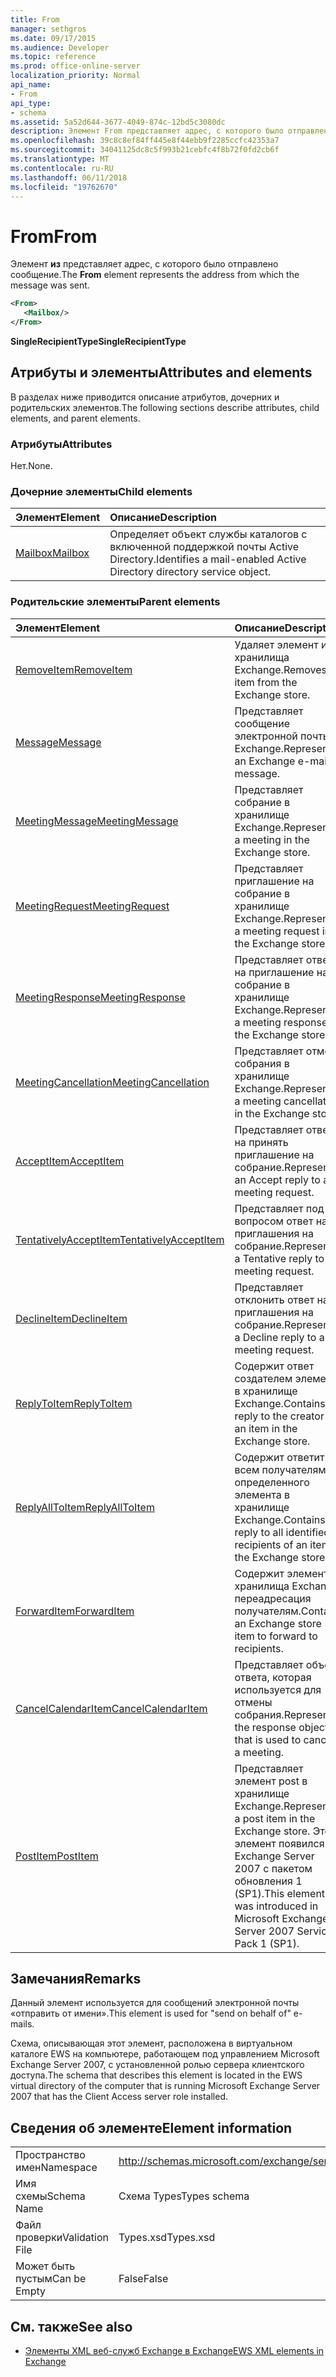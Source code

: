 ```yaml
---
title: From
manager: sethgros
ms.date: 09/17/2015
ms.audience: Developer
ms.topic: reference
ms.prod: office-online-server
localization_priority: Normal
api_name:
- From
api_type:
- schema
ms.assetid: 5a52d644-3677-4049-874c-12bd5c3080dc
description: Элемент From представляет адрес, с которого было отправлено сообщение.
ms.openlocfilehash: 39c8c8ef84ff445e8f44ebb9f2285ccfc42353a7
ms.sourcegitcommit: 34041125dc8c5f993b21cebfc4f8b72f0fd2cb6f
ms.translationtype: MT
ms.contentlocale: ru-RU
ms.lasthandoff: 06/11/2018
ms.locfileid: "19762670"
---
```

# <a name="from"></a><span data-ttu-id="6990e-103">From</span><span class="sxs-lookup"><span data-stu-id="6990e-103">From</span></span>

<span data-ttu-id="6990e-104">Элемент **из** представляет адрес, с которого было отправлено сообщение.</span><span class="sxs-lookup"><span data-stu-id="6990e-104">The **From** element represents the address from which the message was sent.</span></span> 
  
```xml
<From>
   <Mailbox/>
</From>
```

 <span data-ttu-id="6990e-105">**SingleRecipientType**</span><span class="sxs-lookup"><span data-stu-id="6990e-105">**SingleRecipientType**</span></span>
## <a name="attributes-and-elements"></a><span data-ttu-id="6990e-106">Атрибуты и элементы</span><span class="sxs-lookup"><span data-stu-id="6990e-106">Attributes and elements</span></span>

<span data-ttu-id="6990e-107">В разделах ниже приводится описание атрибутов, дочерних и родительских элементов.</span><span class="sxs-lookup"><span data-stu-id="6990e-107">The following sections describe attributes, child elements, and parent elements.</span></span>
  
### <a name="attributes"></a><span data-ttu-id="6990e-108">Атрибуты</span><span class="sxs-lookup"><span data-stu-id="6990e-108">Attributes</span></span>

<span data-ttu-id="6990e-109">Нет.</span><span class="sxs-lookup"><span data-stu-id="6990e-109">None.</span></span>
  
### <a name="child-elements"></a><span data-ttu-id="6990e-110">Дочерние элементы</span><span class="sxs-lookup"><span data-stu-id="6990e-110">Child elements</span></span>

|<span data-ttu-id="6990e-111">**Элемент**</span><span class="sxs-lookup"><span data-stu-id="6990e-111">**Element**</span></span>|<span data-ttu-id="6990e-112">**Описание**</span><span class="sxs-lookup"><span data-stu-id="6990e-112">**Description**</span></span>|
|:-----|:-----|
|[<span data-ttu-id="6990e-113">Mailbox</span><span class="sxs-lookup"><span data-stu-id="6990e-113">Mailbox</span></span>](mailbox.md) <br/> |<span data-ttu-id="6990e-114">Определяет объект службы каталогов с включенной поддержкой почты Active Directory.</span><span class="sxs-lookup"><span data-stu-id="6990e-114">Identifies a mail-enabled Active Directory directory service object.</span></span>  <br/> |
   
### <a name="parent-elements"></a><span data-ttu-id="6990e-115">Родительские элементы</span><span class="sxs-lookup"><span data-stu-id="6990e-115">Parent elements</span></span>

|<span data-ttu-id="6990e-116">**Элемент**</span><span class="sxs-lookup"><span data-stu-id="6990e-116">**Element**</span></span>|<span data-ttu-id="6990e-117">**Описание**</span><span class="sxs-lookup"><span data-stu-id="6990e-117">**Description**</span></span>|
|:-----|:-----|
|[<span data-ttu-id="6990e-118">RemoveItem</span><span class="sxs-lookup"><span data-stu-id="6990e-118">RemoveItem</span></span>](removeitem.md) <br/> |<span data-ttu-id="6990e-119">Удаляет элемент из хранилища Exchange.</span><span class="sxs-lookup"><span data-stu-id="6990e-119">Removes an item from the Exchange store.</span></span>  <br/> |
|[<span data-ttu-id="6990e-120">Message</span><span class="sxs-lookup"><span data-stu-id="6990e-120">Message</span></span>](message-ex15websvcsotherref.md) <br/> |<span data-ttu-id="6990e-121">Представляет сообщение электронной почты Exchange.</span><span class="sxs-lookup"><span data-stu-id="6990e-121">Represents an Exchange e-mail message.</span></span>  <br/> |
|[<span data-ttu-id="6990e-122">MeetingMessage</span><span class="sxs-lookup"><span data-stu-id="6990e-122">MeetingMessage</span></span>](meetingmessage.md) <br/> |<span data-ttu-id="6990e-123">Представляет собрание в хранилище Exchange.</span><span class="sxs-lookup"><span data-stu-id="6990e-123">Represents a meeting in the Exchange store.</span></span>  <br/> |
|[<span data-ttu-id="6990e-124">MeetingRequest</span><span class="sxs-lookup"><span data-stu-id="6990e-124">MeetingRequest</span></span>](meetingrequest.md) <br/> |<span data-ttu-id="6990e-125">Представляет приглашение на собрание в хранилище Exchange.</span><span class="sxs-lookup"><span data-stu-id="6990e-125">Represents a meeting request in the Exchange store.</span></span>  <br/> |
|[<span data-ttu-id="6990e-126">MeetingResponse</span><span class="sxs-lookup"><span data-stu-id="6990e-126">MeetingResponse</span></span>](meetingresponse.md) <br/> |<span data-ttu-id="6990e-127">Представляет ответ на приглашение на собрание в хранилище Exchange.</span><span class="sxs-lookup"><span data-stu-id="6990e-127">Represents a meeting response in the Exchange store.</span></span>  <br/> |
|[<span data-ttu-id="6990e-128">MeetingCancellation</span><span class="sxs-lookup"><span data-stu-id="6990e-128">MeetingCancellation</span></span>](meetingcancellation.md) <br/> |<span data-ttu-id="6990e-129">Представляет отмену собрания в хранилище Exchange.</span><span class="sxs-lookup"><span data-stu-id="6990e-129">Represents a meeting cancellation in the Exchange store.</span></span>  <br/> |
|[<span data-ttu-id="6990e-130">AcceptItem</span><span class="sxs-lookup"><span data-stu-id="6990e-130">AcceptItem</span></span>](acceptitem.md) <br/> |<span data-ttu-id="6990e-131">Представляет ответ на принять приглашение на собрание.</span><span class="sxs-lookup"><span data-stu-id="6990e-131">Represents an Accept reply to a meeting request.</span></span>  <br/> |
|[<span data-ttu-id="6990e-132">TentativelyAcceptItem</span><span class="sxs-lookup"><span data-stu-id="6990e-132">TentativelyAcceptItem</span></span>](tentativelyacceptitem.md) <br/> |<span data-ttu-id="6990e-133">Представляет под вопросом ответ на приглашения на собрание.</span><span class="sxs-lookup"><span data-stu-id="6990e-133">Represents a Tentative reply to a meeting request.</span></span>  <br/> |
|[<span data-ttu-id="6990e-134">DeclineItem</span><span class="sxs-lookup"><span data-stu-id="6990e-134">DeclineItem</span></span>](declineitem.md) <br/> |<span data-ttu-id="6990e-135">Представляет отклонить ответ на приглашения на собрание.</span><span class="sxs-lookup"><span data-stu-id="6990e-135">Represents a Decline reply to a meeting request.</span></span>  <br/> |
|[<span data-ttu-id="6990e-136">ReplyToItem</span><span class="sxs-lookup"><span data-stu-id="6990e-136">ReplyToItem</span></span>](replytoitem.md) <br/> |<span data-ttu-id="6990e-137">Содержит ответ создателем элемента в хранилище Exchange.</span><span class="sxs-lookup"><span data-stu-id="6990e-137">Contains a reply to the creator of an item in the Exchange store.</span></span>  <br/> |
|[<span data-ttu-id="6990e-138">ReplyAllToItem</span><span class="sxs-lookup"><span data-stu-id="6990e-138">ReplyAllToItem</span></span>](replyalltoitem.md) <br/> |<span data-ttu-id="6990e-139">Содержит ответить всем получателям определенного элемента в хранилище Exchange.</span><span class="sxs-lookup"><span data-stu-id="6990e-139">Contains a reply to all identified recipients of an item in the Exchange store.</span></span>  <br/> |
|[<span data-ttu-id="6990e-140">ForwardItem</span><span class="sxs-lookup"><span data-stu-id="6990e-140">ForwardItem</span></span>](forwarditem.md) <br/> |<span data-ttu-id="6990e-141">Содержит элемент хранилища Exchange переадресация получателям.</span><span class="sxs-lookup"><span data-stu-id="6990e-141">Contains an Exchange store item to forward to recipients.</span></span>  <br/> |
|[<span data-ttu-id="6990e-142">CancelCalendarItem</span><span class="sxs-lookup"><span data-stu-id="6990e-142">CancelCalendarItem</span></span>](cancelcalendaritem.md) <br/> |<span data-ttu-id="6990e-143">Представляет объект ответа, которая используется для отмены собрания.</span><span class="sxs-lookup"><span data-stu-id="6990e-143">Represents the response object that is used to cancel a meeting.</span></span>  <br/> |
|[<span data-ttu-id="6990e-144">PostItem</span><span class="sxs-lookup"><span data-stu-id="6990e-144">PostItem</span></span>](postitem.md) <br/> |<span data-ttu-id="6990e-145">Представляет элемент post в хранилище Exchange.</span><span class="sxs-lookup"><span data-stu-id="6990e-145">Represents a post item in the Exchange store.</span></span> <span data-ttu-id="6990e-146">Этот элемент появился в Exchange Server 2007 с пакетом обновления 1 (SP1).</span><span class="sxs-lookup"><span data-stu-id="6990e-146">This element was introduced in Microsoft Exchange Server 2007 Service Pack 1 (SP1).</span></span>  <br/> |
   
## <a name="remarks"></a><span data-ttu-id="6990e-147">Замечания</span><span class="sxs-lookup"><span data-stu-id="6990e-147">Remarks</span></span>

<span data-ttu-id="6990e-148">Данный элемент используется для сообщений электронной почты «отправить от имени».</span><span class="sxs-lookup"><span data-stu-id="6990e-148">This element is used for "send on behalf of" e-mails.</span></span>
  
<span data-ttu-id="6990e-149">Схема, описывающая этот элемент, расположена в виртуальном каталоге EWS на компьютере, работающем под управлением Microsoft Exchange Server 2007, с установленной ролью сервера клиентского доступа.</span><span class="sxs-lookup"><span data-stu-id="6990e-149">The schema that describes this element is located in the EWS virtual directory of the computer that is running Microsoft Exchange Server 2007 that has the Client Access server role installed.</span></span>
  
## <a name="element-information"></a><span data-ttu-id="6990e-150">Сведения об элементе</span><span class="sxs-lookup"><span data-stu-id="6990e-150">Element information</span></span>

|||
|:-----|:-----|
|<span data-ttu-id="6990e-151">Пространство имен</span><span class="sxs-lookup"><span data-stu-id="6990e-151">Namespace</span></span>  <br/> |http://schemas.microsoft.com/exchange/services/2006/types  <br/> |
|<span data-ttu-id="6990e-152">Имя схемы</span><span class="sxs-lookup"><span data-stu-id="6990e-152">Schema Name</span></span>  <br/> |<span data-ttu-id="6990e-153">Схема Types</span><span class="sxs-lookup"><span data-stu-id="6990e-153">Types schema</span></span>  <br/> |
|<span data-ttu-id="6990e-154">Файл проверки</span><span class="sxs-lookup"><span data-stu-id="6990e-154">Validation File</span></span>  <br/> |<span data-ttu-id="6990e-155">Types.xsd</span><span class="sxs-lookup"><span data-stu-id="6990e-155">Types.xsd</span></span>  <br/> |
|<span data-ttu-id="6990e-156">Может быть пустым</span><span class="sxs-lookup"><span data-stu-id="6990e-156">Can be Empty</span></span>  <br/> |<span data-ttu-id="6990e-157">False</span><span class="sxs-lookup"><span data-stu-id="6990e-157">False</span></span>  <br/> |
   
## <a name="see-also"></a><span data-ttu-id="6990e-158">См. также</span><span class="sxs-lookup"><span data-stu-id="6990e-158">See also</span></span>



- [<span data-ttu-id="6990e-159">Элементы XML веб-служб Exchange в Exchange</span><span class="sxs-lookup"><span data-stu-id="6990e-159">EWS XML elements in Exchange</span></span>](ews-xml-elements-in-exchange.md)

